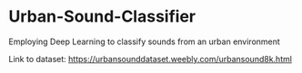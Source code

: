 # Urban-Sound-Classifier
Employing Deep Learning to classify sounds from an urban environment 

Link to dataset: https://urbansounddataset.weebly.com/urbansound8k.html
